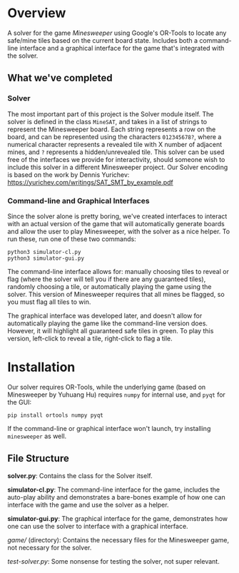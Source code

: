 # Overview
A solver for the game *Minesweeper* using Google's OR-Tools to locate any safe/mine tiles based on the current board state. Includes both a command-line interface and a graphical interface for the game that's integrated with the solver.

## What we've completed
### Solver
The most important part of this project is the Solver module itself. The solver is defined in the class `MineSAT`, and takes in a list of strings to represent the Minesweeper board. Each string represents a row on the board, and can be represented using the characters `012345678?`, where a numerical character represents a revealed tile with X number of adjacent mines, and `?` represents a hidden/unrevealed tile. This solver can be used free of the interfaces we provide for interactivity, should someone wish to include this solver in a different Minesweeper project.
Our Solver encoding is based on the work by Dennis Yurichev: https://yurichev.com/writings/SAT_SMT_by_example.pdf
### Command-line and Graphical Interfaces
Since the solver alone is pretty boring, we've created interfaces to interact with an actual version of the game that will automatically generate boards and allow the user to play Minesweeper, with the solver as a nice helper. To run these, run one of these two commands:
```
python3 simulator-cl.py
python3 simulator-gui.py
```
The command-line interface allows for: manually choosing tiles to reveal or flag (where the solver will tell you if there are any guaranteed tiles), randomly choosing a tile, or automatically playing the game using the solver. This version of Minesweeper requires that all mines be flagged, so you must flag all tiles to win.

The graphical interface was developed later, and doesn't allow for automatically playing the game like the command-line version does. However, it will highlight all guaranteed safe tiles in green. To play this version, left-click to reveal a tile, right-click to flag a tile.


# Installation
Our solver requires OR-Tools, while the underlying game (based on Minesweeper by Yuhuang Hu) requires `numpy` for internal use, and `pyqt` for the GUI:
```
pip install ortools numpy pyqt
```
If the command-line or graphical interface won't launch, try installing `minesweeper` as well.

## File Structure
**solver.py**: Contains the class for the Solver itself.

**simulator-cl.py**: The command-line interface for the game, includes the auto-play ability and demonstrates a bare-bones example of how one can interface with the game and use the solver as a helper.

**simulator-gui.py**: The graphical interface for the game, demonstrates how one can use the solver to interface with a graphical interface.

*game/* (directory): Contains the necessary files for the Minesweeper game, not necessary for the solver.

*test-solver.py*: Some nonsense for testing the solver, not super relevant.
